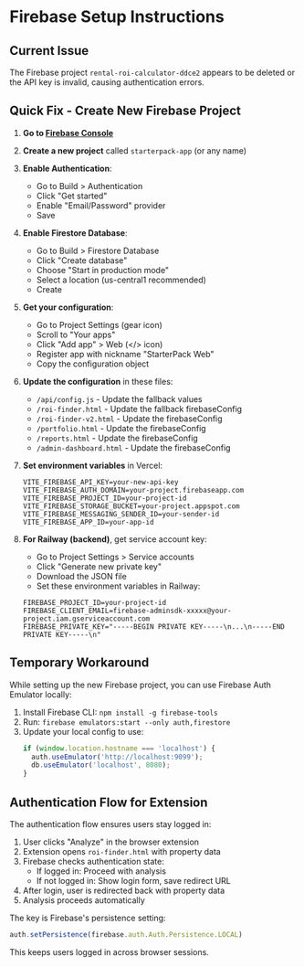 # Firebase Setup Instructions

## Current Issue
The Firebase project `rental-roi-calculator-ddce2` appears to be deleted or the API key is invalid, causing authentication errors.

## Quick Fix - Create New Firebase Project

1. **Go to [Firebase Console](https://console.firebase.google.com/)**

2. **Create a new project** called `starterpack-app` (or any name)

3. **Enable Authentication**:
   - Go to Build > Authentication
   - Click "Get started"
   - Enable "Email/Password" provider
   - Save

4. **Enable Firestore Database**:
   - Go to Build > Firestore Database
   - Click "Create database"
   - Choose "Start in production mode"
   - Select a location (us-central1 recommended)
   - Create

5. **Get your configuration**:
   - Go to Project Settings (gear icon)
   - Scroll to "Your apps"
   - Click "Add app" > Web (</> icon)
   - Register app with nickname "StarterPack Web"
   - Copy the configuration object

6. **Update the configuration** in these files:
   - `/api/config.js` - Update the fallback values
   - `/roi-finder.html` - Update the fallback firebaseConfig
   - `/roi-finder-v2.html` - Update the firebaseConfig
   - `/portfolio.html` - Update the firebaseConfig
   - `/reports.html` - Update the firebaseConfig
   - `/admin-dashboard.html` - Update the firebaseConfig

7. **Set environment variables** in Vercel:
   ```
   VITE_FIREBASE_API_KEY=your-new-api-key
   VITE_FIREBASE_AUTH_DOMAIN=your-project.firebaseapp.com
   VITE_FIREBASE_PROJECT_ID=your-project-id
   VITE_FIREBASE_STORAGE_BUCKET=your-project.appspot.com
   VITE_FIREBASE_MESSAGING_SENDER_ID=your-sender-id
   VITE_FIREBASE_APP_ID=your-app-id
   ```

8. **For Railway (backend)**, get service account key:
   - Go to Project Settings > Service accounts
   - Click "Generate new private key"
   - Download the JSON file
   - Set these environment variables in Railway:
   ```
   FIREBASE_PROJECT_ID=your-project-id
   FIREBASE_CLIENT_EMAIL=firebase-adminsdk-xxxxx@your-project.iam.gserviceaccount.com
   FIREBASE_PRIVATE_KEY="-----BEGIN PRIVATE KEY-----\n...\n-----END PRIVATE KEY-----\n"
   ```

## Temporary Workaround

While setting up the new Firebase project, you can use Firebase Auth Emulator locally:

1. Install Firebase CLI: `npm install -g firebase-tools`
2. Run: `firebase emulators:start --only auth,firestore`
3. Update your local config to use:
   ```javascript
   if (window.location.hostname === 'localhost') {
     auth.useEmulator('http://localhost:9099');
     db.useEmulator('localhost', 8080);
   }
   ```

## Authentication Flow for Extension

The authentication flow ensures users stay logged in:

1. User clicks "Analyze" in the browser extension
2. Extension opens `roi-finder.html` with property data
3. Firebase checks authentication state:
   - If logged in: Proceed with analysis
   - If not logged in: Show login form, save redirect URL
4. After login, user is redirected back with property data
5. Analysis proceeds automatically

The key is Firebase's persistence setting:
```javascript
auth.setPersistence(firebase.auth.Auth.Persistence.LOCAL)
```

This keeps users logged in across browser sessions.